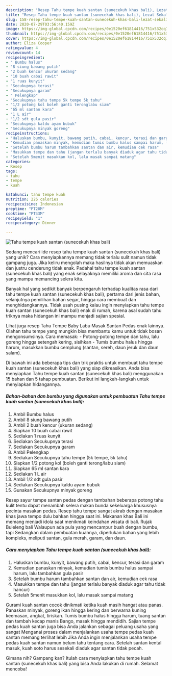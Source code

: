 ```yaml
---
description: "Resep Tahu tempe kuah santan (sunecekuh khas bali), Lezat Sekali"
title: "Resep Tahu tempe kuah santan (sunecekuh khas bali), Lezat Sekali"
slug: 158-resep-tahu-tempe-kuah-santan-sunecekuh-khas-bali-lezat-sekali
date: 2020-07-29T03:56:40.159Z
image: https://img-global.cpcdn.com/recipes/0e1520ef61814416/751x532cq70/tahu-tempe-kuah-santan-sunecekuh-khas-bali-foto-resep-utama.jpg
thumbnail: https://img-global.cpcdn.com/recipes/0e1520ef61814416/751x532cq70/tahu-tempe-kuah-santan-sunecekuh-khas-bali-foto-resep-utama.jpg
cover: https://img-global.cpcdn.com/recipes/0e1520ef61814416/751x532cq70/tahu-tempe-kuah-santan-sunecekuh-khas-bali-foto-resep-utama.jpg
author: Eliza Cooper
ratingvalue: 4
reviewcount: 14
recipeingredient:
- " Bumbu halus"
- "8 siung bawang putih"
- "2 buah kencur ukuran sedang"
- "10 buah cabai rawit"
- "1 ruas kunyit"
- "Secukupnya terasi"
- "Secukupnya garam"
- " Pelengkap"
- "Secukupnya tahu tempe 5k tempe 5k tahu"
- "1/2 potong kol boleh ganti teronglabu siam"
- "65 ml santan kara"
- "1 L air"
- "1/2 sdt gula pasir"
- "Secukupnya kaldu ayam bubuk"
- "Secukupnya minyak goreng"
recipeinstructions:
- "Haluskan bumbu, kunyit, bawang putih, cabai, kencur, terasi dan garam"
- "Kemudian panaskan minyak, kemudian tumis bumbu halus sampai harum, lalu tambahkan gula pasir"
- "Setelah bumbu harum tambahkan santan dan air, kemudian cek rasa"
- "Masukkan tempe dan tahu (jangan terlalu banyak diaduk agar tahu tidak hancur)"
- "Setelah 5menit masukkan kol, lalu masak sampai matang"
categories:
- Resep
tags:
- tahu
- tempe
- kuah

katakunci: tahu tempe kuah 
nutrition: 226 calories
recipecuisine: Indonesian
preptime: "PT20M"
cooktime: "PT43M"
recipeyield: "1"
recipecategory: Dinner

---
```



![Tahu tempe kuah santan (sunecekuh khas bali)](https://img-global.cpcdn.com/recipes/0e1520ef61814416/751x532cq70/tahu-tempe-kuah-santan-sunecekuh-khas-bali-foto-resep-utama.jpg)

Sedang mencari ide resep tahu tempe kuah santan (sunecekuh khas bali) yang unik? Cara menyiapkannya memang tidak terlalu sulit namun tidak gampang juga. Jika keliru mengolah maka hasilnya tidak akan memuaskan dan justru cenderung tidak enak. Padahal tahu tempe kuah santan (sunecekuh khas bali) yang enak selayaknya memiliki aroma dan cita rasa yang mampu memancing selera kita.

Banyak hal yang sedikit banyak berpengaruh terhadap kualitas rasa dari tahu tempe kuah santan (sunecekuh khas bali), pertama dari jenis bahan, selanjutnya pemilihan bahan segar, hingga cara membuat dan menghidangkannya. Tidak usah pusing kalau ingin menyiapkan tahu tempe kuah santan (sunecekuh khas bali) enak di rumah, karena asal sudah tahu triknya maka hidangan ini mampu menjadi sajian spesial.

Lihat juga resep Tahu Tempe Baby Labu Masak Santan Pedas enak lainnya. Olahan tahu tempe yang mungkin bisa membantu kamu untuk tidak bosan mengonsumsinya. Cara memasak: - Potong-potong tempe dan tahu, lalu goreng hingga setengah kering, sisihkan - Tumis bumbu halus hingga harum, masukkan bumbu cemplung (santan, sereh, daun jeruk dan daun salam).


Di bawah ini ada beberapa tips dan trik praktis untuk membuat tahu tempe kuah santan (sunecekuh khas bali) yang siap dikreasikan. Anda bisa menyiapkan Tahu tempe kuah santan (sunecekuh khas bali) menggunakan 15 bahan dan 5 tahap pembuatan. Berikut ini langkah-langkah untuk menyiapkan hidangannya.

<!--inarticleads1-->

##### Bahan-bahan dan bumbu yang digunakan untuk pembuatan Tahu tempe kuah santan (sunecekuh khas bali):

1. Ambil  Bumbu halus
1. Ambil 8 siung bawang putih
1. Ambil 2 buah kencur (ukuran sedang)
1. Siapkan 10 buah cabai rawit
1. Sediakan 1 ruas kunyit
1. Sediakan Secukupnya terasi
1. Sediakan Secukupnya garam
1. Ambil  Pelengkap
1. Sediakan Secukupnya tahu tempe (5k tempe, 5k tahu)
1. Siapkan 1/2 potong kol (boleh ganti terong/labu siam)
1. Siapkan 65 ml santan kara
1. Sediakan 1 L air
1. Ambil 1/2 sdt gula pasir
1. Sediakan Secukupnya kaldu ayam bubuk
1. Gunakan Secukupnya minyak goreng


Resep sayur tempe santan pedas dengan tambahan beberapa potong tahu kulit tentu dapat menambah selera makan bunda sekeluarga khususnya pecinta masakan pedas. Resep tahu tempe sangat akrab dengan masakan khas jawa tempo dulu bahkan hingga saat ini. Makanan khas Bali ini memang menjadi idola saat menikmati keindahan wisata di bali. Rujak Buleleng bali Walaupun ada pula yang mencampur buah dengan bumbu, tapi Sedangkan dalam pembuatan kuahnya, diperlukan bahan yang lebih kompleks, meliputi santan, gula merah, garam, dan daun. 

<!--inarticleads2-->

##### Cara menyiapkan Tahu tempe kuah santan (sunecekuh khas bali):

1. Haluskan bumbu, kunyit, bawang putih, cabai, kencur, terasi dan garam
1. Kemudian panaskan minyak, kemudian tumis bumbu halus sampai harum, lalu tambahkan gula pasir
1. Setelah bumbu harum tambahkan santan dan air, kemudian cek rasa
1. Masukkan tempe dan tahu (jangan terlalu banyak diaduk agar tahu tidak hancur)
1. Setelah 5menit masukkan kol, lalu masak sampai matang


Gurami kuah santan cocok dinikmati ketika kuah masih hangat atau panas. Panaskan minyak, goreng ikan hingga kering dan berwarna kuning keemasan, angkat, tiriskan. Tumis bumbu halus hingga harum, tuang santan dan tambah kecap manis Bango, masak hingga mendidih. Sajian tempe pedas kuah santan juga bisa Anda jalankan sebagai peluang usaha yang sangat Menganai proses dalam menjalankan usaha tempe pedas kuah santan memang terlihat lebih Jika Anda ingin menjalankan usaha tempe pedas kuah santan namun belum tahu tentang cara. Setelah santan kental masuk, kuah soto harus sesekali diaduk agar santan tidak pecah. 

Gimana nih? Gampang kan? Itulah cara menyiapkan tahu tempe kuah santan (sunecekuh khas bali) yang bisa Anda lakukan di rumah. Selamat mencoba!
